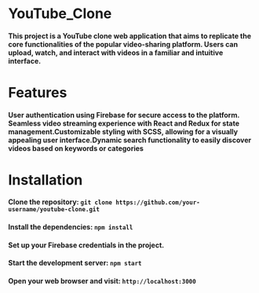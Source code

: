# YouTube_Clone
#### This project is a YouTube clone web application that aims to replicate the core functionalities of the popular video-sharing platform. Users can upload, watch, and interact with videos in a familiar and intuitive interface.

# Features
#### User authentication using Firebase for secure access to the platform. Seamless video streaming experience with React and Redux for state management.Customizable styling with SCSS, allowing for a visually appealing user interface.Dynamic search functionality to easily discover videos based on keywords or categories

# Installation
#### Clone the repository: `git clone https://github.com/your-username/youtube-clone.git`
#### Install the dependencies: `npm install`
#### Set up your Firebase credentials in the project.
#### Start the development server: `npm start`
#### Open your web browser and visit: `http://localhost:3000`



